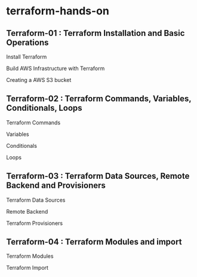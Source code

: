 # terraform-hands-on

## Terraform-01 : Terraform Installation and Basic Operations

Install Terraform

Build AWS Infrastructure with Terraform

Creating a AWS S3 bucket


## Terraform-02 : Terraform Commands, Variables, Conditionals, Loops

Terraform Commands

Variables

Conditionals

Loops

## Terraform-03 : Terraform Data Sources, Remote Backend and Provisioners

Terraform Data Sources

Remote Backend

Terraform Provisioners

## Terraform-04 : Terraform Modules and import

Terraform Modules

Terraform Import